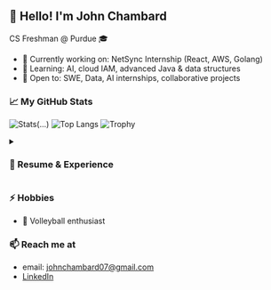 ## 👋 Hello! I'm John Chambard

CS Freshman @ Purdue 🎓

- 🔭 Currently working on: NetSync Internship (React, AWS, Golang)
- 🌱 Learning: AI, cloud IAM, advanced Java & data structures
- 🤝 Open to: SWE, Data, AI internships, collaborative projects

### 📈 My GitHub Stats
![Stats](https://github-readme-stats.vercel.app/api?username=jchambard&show_icons=true&theme=radical)(...)
![Top Langs](https://github-readme-stats.vercel.app/api/top-langs/?username=jchambard&layout=compact&theme=radical)
![Trophy](https://github-profile-trophy.vercel.app/?username=jchambard&theme=onedark)

<details>
  <summary><h3>📝 Resume & Experience</h3></summary>
  - **Bear Den:** Educational mobile app with backend in Golang, frontend in React Native.
  - **Netsync Internship:** AWS-powered Integrated Learning Environment with cloud IAM focus.
</details>

### ⚡ Hobbies
- 🏐 Volleyball enthusiast

### 📫 Reach me at
- email: johnchambard07@gmail.com
- [LinkedIn]([https://linkedin.com/in/yourprofile](https://www.linkedin.com/in/john-chambard-b22104302/))
